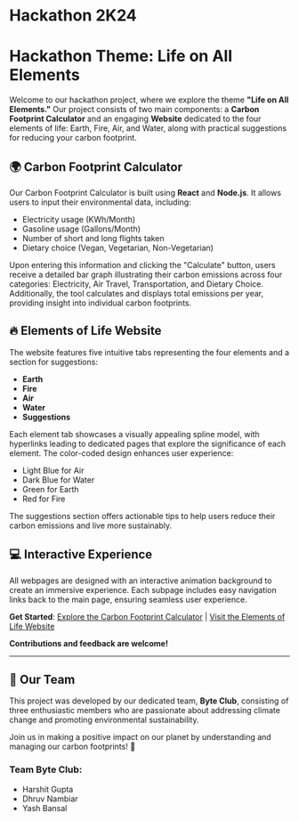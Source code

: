 # Hackathon 2K24

# Hackathon Theme: Life on All Elements

Welcome to our hackathon project, where we explore the theme **"Life on All Elements."** Our project consists of two main components: a **Carbon Footprint Calculator** and an engaging **Website** dedicated to the four elements of life: Earth, Fire, Air, and Water, along with practical suggestions for reducing your carbon footprint.

## 🌍 Carbon Footprint Calculator

Our Carbon Footprint Calculator is built using **React** and **Node.js**. It allows users to input their environmental data, including:
- Electricity usage (KWh/Month)
- Gasoline usage (Gallons/Month)
- Number of short and long flights taken
- Dietary choice (Vegan, Vegetarian, Non-Vegetarian)

Upon entering this information and clicking the "Calculate" button, users receive a detailed bar graph illustrating their carbon emissions across four categories: Electricity, Air Travel, Transportation, and Dietary Choice. Additionally, the tool calculates and displays total emissions per year, providing insight into individual carbon footprints.

## 🔥 Elements of Life Website

The website features five intuitive tabs representing the four elements and a section for suggestions:
- **Earth**
- **Fire**
- **Air**
- **Water**
- **Suggestions**

Each element tab showcases a visually appealing spline model, with hyperlinks leading to dedicated pages that explore the significance of each element. The color-coded design enhances user experience:
- Light Blue for Air
- Dark Blue for Water
- Green for Earth
- Red for Fire

The suggestions section offers actionable tips to help users reduce their carbon emissions and live more sustainably.

## 💻 Interactive Experience

All webpages are designed with an interactive animation background to create an immersive experience. Each subpage includes easy navigation links back to the main page, ensuring seamless user experience.

**Get Started**: [Explore the Carbon Footprint Calculator](#) | [Visit the Elements of Life Website](#)

**Contributions and feedback are welcome!**

---

## 👥 Our Team

This project was developed by our dedicated team, **Byte Club**, consisting of three enthusiastic members who are passionate about addressing climate change and promoting environmental sustainability.

Join us in making a positive impact on our planet by understanding and managing our carbon footprints! 🌱

### Team Byte Club: 

- Harshit Gupta
- Dhruv Nambiar
- Yash Bansal
